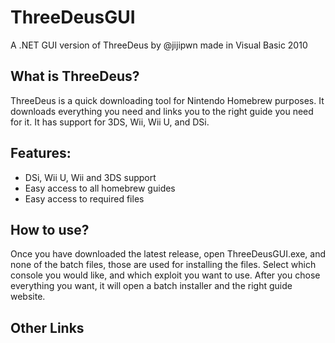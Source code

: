 # ThreeDeusGUI
A .NET GUI version of ThreeDeus by @jijipwn made in Visual Basic 2010
## What is ThreeDeus?
ThreeDeus is a quick downloading tool for Nintendo Homebrew purposes. It downloads everything you need and links you to the right guide you need for it. It has support for 3DS, Wii, Wii U, and DSi.
## Features:
* DSi, Wii U, Wii and 3DS support
* Easy access to all homebrew guides
* Easy access to required files
## How to use?
Once you have downloaded the latest release, open ThreeDeusGUI.exe, and none of the batch files, those are used for installing the files. Select which console you would like, and which exploit you want to use. After you chose everything you want, it will open a batch installer and the right guide website.
## Other Links
[**Original ThreeDeus created by jiji (cURL and MegaTools required for use)**]: https://github.com/jijipwn/ThreeDeus/
[**jijibuild (Build created by the official creator of ThreeDeus himself, requires cURL and MegaTools)**]: https://github.com/jijipwn/ThreeDeus/
